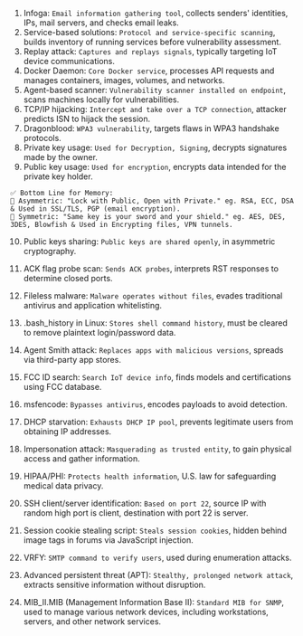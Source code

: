 1. Infoga: `Email information gathering tool`, collects senders' identities, IPs, mail servers, and checks email leaks.
2. Service-based solutions: `Protocol and service-specific scanning`, builds inventory of running services before vulnerability assessment.
3. Replay attack: `Captures and replays signals`, typically targeting IoT device communications.
4. Docker Daemon: `Core Docker service`, processes API requests and manages containers, images, volumes, and networks.
5. Agent-based scanner: `Vulnerability scanner installed on endpoint`, scans machines locally for vulnerabilities.
6. TCP/IP hijacking: `Intercept and take over a TCP connection`, attacker predicts ISN to hijack the session.
7. Dragonblood: `WPA3 vulnerability`, targets flaws in WPA3 handshake protocols.
8. Private key usage: `Used for Decryption, Signing`, decrypts signatures made by the owner.
9. Public key usage: `Used for encryption`, encrypts data intended for the private key holder.
```
✅ Bottom Line for Memory:
🔸 Asymmetric: "Lock with Public, Open with Private." eg. RSA, ECC, DSA & Used in SSL/TLS, PGP (email encryption).
🔸 Symmetric: "Same key is your sword and your shield." eg. AES, DES, 3DES, Blowfish & Used in Encrypting files, VPN tunnels.
```
10. Public keys sharing: `Public keys are shared openly`, in asymmetric cryptography.

11. ACK flag probe scan: `Sends ACK probes`, interprets RST responses to determine closed ports.
12. Fileless malware: `Malware operates without files`, evades traditional antivirus and application whitelisting.
13. .bash_history in Linux: `Stores shell command history`, must be cleared to remove plaintext login/password data.
14. Agent Smith attack: `Replaces apps with malicious versions`, spreads via third-party app stores.
15. FCC ID search: `Search IoT device info`, finds models and certifications using FCC database.
16. msfencode: `Bypasses antivirus`, encodes payloads to avoid detection.
17. DHCP starvation: `Exhausts DHCP IP pool`, prevents legitimate users from obtaining IP addresses.
18. Impersonation attack: `Masquerading as trusted entity`, to gain physical access and gather information.
19. HIPAA/PHI: `Protects health information`, U.S. law for safeguarding medical data privacy.
20. SSH client/server identification: `Based on port 22`, source IP with random high port is client, destination with port 22 is server.
21. Session cookie stealing script: `Steals session cookies`, hidden behind image tags in forums via JavaScript injection.
22. VRFY: `SMTP command to verify users`, used during enumeration attacks.
23. Advanced persistent threat (APT): `Stealthy, prolonged network attack`, extracts sensitive information without disruption.
24. MIB_II.MIB (Management Information Base II): `Standard MIB for SNMP`, used to manage various network devices, including workstations, servers, and other network services.
